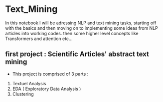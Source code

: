 # Text_Mining


In this notebook I will be adressing NLP and text mining tasks, starting off with the basics and then moving on to implementing some ideas from NLP articles into working codes. then some higher level concepts like Transformers and attention etc...

## first project : Scientific Articles' abstract text mining 

- This project is comprised of 3 parts :
1. Textuel Analysis 
2. EDA ( Exploratory Data Analysis )
3. Clustering
